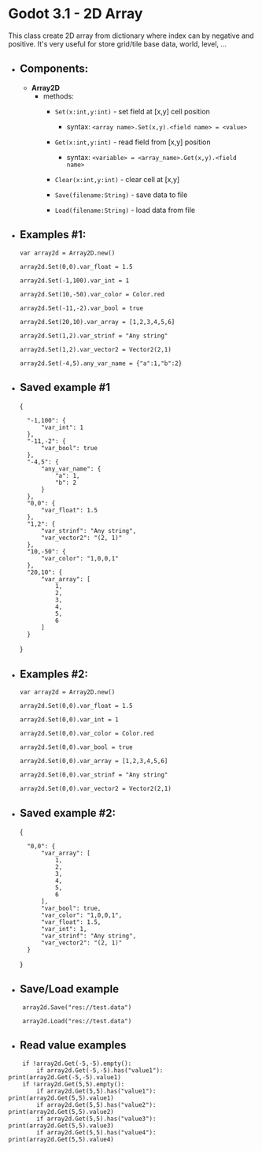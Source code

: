 # Godot 3.1 - 2D Array

This class create 2D array from dictionary where index can by negative and positive. It's very useful for store grid/tile base data, world, level, ... 

- ## Components:
    - **Array2D**
        - methods:
            - `Set(x:int,y:int)` - set field at [x,y] cell position

                - syntax: `<array name>.Set(x,y).<field name> = <value>`

            - `Get(x:int,y:int)` - read field from [x,y] position

                - syntax: `<variable> = <array_name>.Get(x,y).<field name>`
            
            - `Clear(x:int,y:int)` - clear cell at [x,y]
            - `Save(filename:String)` - save data to file
            - `Load(filename:String)` - load data from file
    
- ## Examples #1:

    `var array2d = Array2D.new()`

	`array2d.Set(0,0).var_float = 1.5`

	`array2d.Set(-1,100).var_int = 1`

	`array2d.Set(10,-50).var_color = Color.red`

	`array2d.Set(-11,-2).var_bool = true`

	`array2d.Set(20,10).var_array = [1,2,3,4,5,6]`

	`array2d.Set(1,2).var_strinf = "Any string"`

	`array2d.Set(1,2).var_vector2 = Vector2(2,1)`

	`array2d.Set(-4,5).any_var_name = {"a":1,"b":2}`

- ## Saved example #1

    {

        "-1,100": {
            "var_int": 1
        },
        "-11,-2": {
            "var_bool": true
        },
        "-4,5": {
            "any_var_name": {
                "a": 1,
                "b": 2
            }
        },
        "0,0": {
            "var_float": 1.5
        },
        "1,2": {
            "var_strinf": "Any string",
            "var_vector2": "(2, 1)"
        },
        "10,-50": {
            "var_color": "1,0,0,1"
        },
        "20,10": {
            "var_array": [
                1,
                2,
                3,
                4,
                5,
                6
            ]
        }
    } 

- ## Examples #2:

    `var array2d = Array2D.new()`

	`array2d.Set(0,0).var_float = 1.5`

	`array2d.Set(0,0).var_int = 1`

	`array2d.Set(0,0).var_color = Color.red`

	`array2d.Set(0,0).var_bool = true`
	
    `array2d.Set(0,0).var_array = [1,2,3,4,5,6]`
	
    `array2d.Set(0,0).var_strinf = "Any string"`
	
    `array2d.Set(0,0).var_vector2 = Vector2(2,1)`

- ## Saved example #2:

    {

        "0,0": {            
            "var_array": [
                1,
                2,
                3,
                4,
                5,
                6
            ],
            "var_bool": true,
            "var_color": "1,0,0,1",
            "var_float": 1.5,
            "var_int": 1,
            "var_strinf": "Any string",
            "var_vector2": "(2, 1)"
        }
    }

- ## Save/Load example
```
	array2d.Save("res://test.data")

	array2d.Load("res://test.data")
```
- ## Read value examples
```
	if !array2d.Get(-5,-5).empty():
		if array2d.Get(-5,-5).has("value1"): print(array2d.Get(-5,-5).value1)
	if !array2d.Get(5,5).empty():
		if array2d.Get(5,5).has("value1"): print(array2d.Get(5,5).value1)
		if array2d.Get(5,5).has("value2"): print(array2d.Get(5,5).value2)
		if array2d.Get(5,5).has("value3"): print(array2d.Get(5,5).value3)
		if array2d.Get(5,5).has("value4"): print(array2d.Get(5,5).value4)
```


